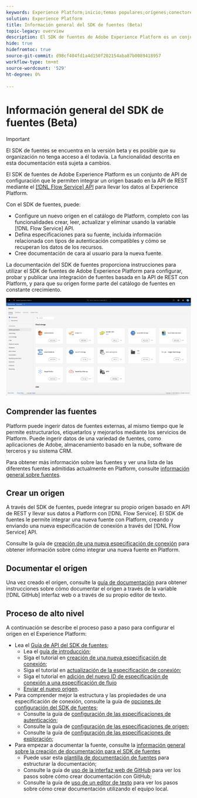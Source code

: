 ```yaml
---
keywords: Experience Platform;inicio;temas populares;orígenes;conectores;conectores de origen;sdk de fuentes;sdk;SDK
solution: Experience Platform
title: Información general del SDK de fuentes (Beta)
topic-legacy: overview
description: El SDK de fuentes de Adobe Experience Platform es un conjunto de API de configuración que le permiten integrar un origen basado en la API de REST mediante la API de servicio de flujo para llevar los datos al Experience Platform.
hide: true
hidefromtoc: true
source-git-commit: d98cf404fd1a4d150f202154aba87b0089418957
workflow-type: tm+mt
source-wordcount: '529'
ht-degree: 0%

---
```


# Información general del SDK de fuentes (Beta)

>[!IMPORTANT]
>
>El SDK de fuentes se encuentra en la versión beta y es posible que su organización no tenga acceso a él todavía. La funcionalidad descrita en esta documentación está sujeta a cambios.

El SDK de fuentes de Adobe Experience Platform es un conjunto de API de configuración que le permiten integrar un origen basado en la API de REST mediante el [[!DNL Flow Service] API](https://www.adobe.io/experience-platform-apis/references/flow-service/) para llevar los datos al Experience Platform.

Con el SDK de fuentes, puede:

* Configure un nuevo origen en el catálogo de Platform, completo con las funcionalidades crear, leer, actualizar y eliminar usando la variable [!DNL Flow Service] API.
* Defina especificaciones para su fuente, incluida información relacionada con tipos de autenticación compatibles y cómo se recuperan los datos de los recursos.
* Cree documentación de cara al usuario para la nueva fuente.

La documentación del SDK de fuentes proporciona instrucciones para utilizar el SDK de fuentes de Adobe Experience Platform para configurar, probar y publicar una integración de fuentes basada en la API de REST con Platform, y para que su origen forme parte del catálogo de fuentes en constante crecimiento.

![catálogo](./assets/catalog.png)

## Comprender las fuentes

Platform puede ingerir datos de fuentes externas, al mismo tiempo que le permite estructurarlos, etiquetarlos y mejorarlos mediante los servicios de Platform. Puede ingerir datos de una variedad de fuentes, como aplicaciones de Adobe, almacenamiento basado en la nube, software de terceros y su sistema CRM.

Para obtener más información sobre las fuentes y ver una lista de las diferentes fuentes admitidas actualmente en Platform, consulte [información general sobre fuentes](../home.md).

## Crear un origen

A través del SDK de fuentes, puede integrar su propio origen basado en API de REST y llevar sus datos a Platform con [!DNL Flow Service]. El SDK de fuentes le permite integrar una nueva fuente con Platform, creando y enviando una nueva especificación de conexión a través del [!DNL Flow Service] API.

Consulte la guía de [creación de una nueva especificación de conexión](./api/api-overview.md) para obtener información sobre cómo integrar una nueva fuente en Platform.

## Documentar el origen

Una vez creado el origen, consulte la [guía de documentación](./documentation/doc-overview.md) para obtener instrucciones sobre cómo documentar el origen a través de la variable [!DNL GitHub] interfaz web o a través de su propio editor de texto.

## Proceso de alto nivel

A continuación se describe el proceso paso a paso para configurar el origen en el Experience Platform:

* Lea el [Guía de API del SDK de fuentes](./api/api-overview.md);
   * Lea el [guía de introducción](./api/getting-started.md);
   * Siga el tutorial en [creación de una nueva especificación de conexión](./api/create.md);
   * Siga el tutorial en [actualización de la especificación de conexión](./api/update-connection-specs.md);
   * Siga el tutorial en [adición del nuevo ID de especificación de conexión a una especificación de flujo](./api/update-flow-specs.md)
   * [Enviar el nuevo origen](./api/submit.md).
* Para comprender mejor la estructura y las propiedades de una especificación de conexión, consulte la guía de [opciones de configuración del SDK de fuentes](./config/config.md);
   * Consulte la guía de [configuración de las especificaciones de autenticación](./config/authspec.md);
   * Consulte la guía de [configuración de las especificaciones de origen](./config/sourcespec.md);
   * Consulte la guía de [configuración de las especificaciones de exploración](./config/explorespec.md);
* Para empezar a documentar la fuente, consulte la [información general sobre la creación de documentación para el SDK de fuentes](./documentation/doc-overview.md)
   * Puede usar esta [plantilla de documentación de fuentes](./documentation/template.md) para estructurar la documentación;
   * Consulte la guía de [uso de la interfaz web de GitHub](./documentation/github.md) para ver los pasos sobre cómo crear documentación con GitHub;
   * Consulte la guía de [uso de un editor de texto](./documentation/text-editor.md) para ver los pasos sobre cómo crear documentación utilizando el equipo local.

